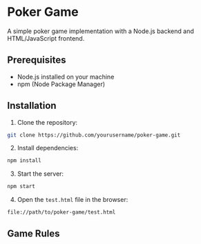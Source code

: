 # Poker Game

A simple poker game implementation with a Node.js backend and HTML/JavaScript frontend.

## Prerequisites

- Node.js installed on your machine
- npm (Node Package Manager)

## Installation

1. Clone the repository:

```bash
git clone https://github.com/yourusername/poker-game.git
```

2. Install dependencies:

```bash
npm install
```

3. Start the server:

```bash
npm start
```

4. Open the `test.html` file in the browser:

```bash
file://path/to/poker-game/test.html
```

## Game Rules
